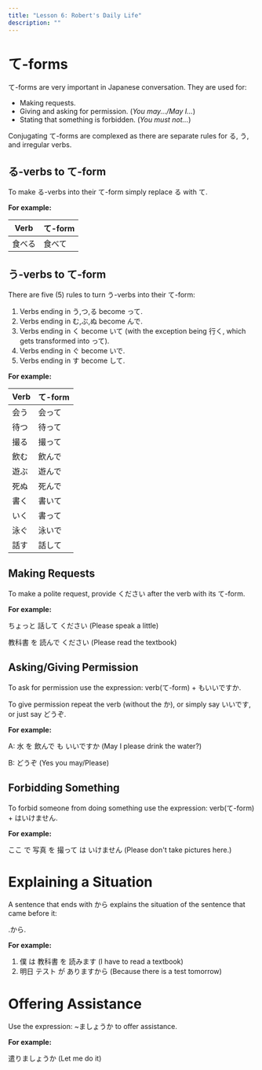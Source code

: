 ```yaml
---
title: "Lesson 6: Robert's Daily Life"
description: ""
---
```


# て-forms
て-forms are very important in Japanese conversation. They are used for:

- Making requests.
- Giving and asking for permission. (_You may.../May I..._)
- Stating that something is forbidden. (_You must not..._)

Conjugating て-forms are complexed as there are separate rules for る, う, 
and irregular verbs.

## る-verbs to て-form
To make る-verbs into their て-form simply replace る with て.

**For example:**

| Verb   | て-form |
|--------|---------|
| 食べる | 食べて  |

## う-verbs to て-form
There are five (5) rules to turn う-verbs into their て-form:

1. Verbs ending in う,つ,る become って.
2. Verbs ending in む,ぶ,ぬ become んで.
3. Verbs ending in く become いて (with the exception being 行く, which gets transformed into って).
4. Verbs ending in ぐ become いで.
5. Verbs ending in す become して.

**For example:**

| Verb | て-form |
|------|---------|
| 会う | 会って  |
| 待つ | 待って  |
| 撮る | 撮って  |
| 飲む | 飲んで  |
| 遊ぶ | 遊んで  |
| 死ぬ | 死んで  |
| 書く | 書いて  |
| いく | 書って  |
| 泳ぐ | 泳いで  |
| 話す | 話して  |

## Making Requests
To make a polite request, provide ください after the verb with its て-form.

**For example:**

ちょっと 話して ください (Please speak a little)

教科書 を 読んで ください (Please read the textbook)

## Asking/Giving Permission
To ask for permission use the expression: verb(て-form) + もいいですか.

To give permission repeat the verb (without the か), or simply say いいです, 
or just say どうぞ.

**For example:**

A: 水 を 飲んで も いいですか (May I please drink the water?)

B: どうぞ (Yes you may/Please)

## Forbidding Something

To forbid someone from doing something use the expression: verb(て-form) + はいけません.

**For example:**

ここ で 写真 を 撮って は いけません (Please don't take pictures here.)

# Explaining a Situation
A sentence that ends with から explains the situation of the sentence that came before it:

<situation>.<explanation>から.

**For example:**

1. 僕 は 教科書 を 読みます (I have to read a textbook)
2. 明日 テスト が ありますから (Because there is a test tomorrow)

# Offering Assistance
Use the expression: ~ましょうか to offer assistance.

**For example:**

遣りましょうか (Let me do it)
